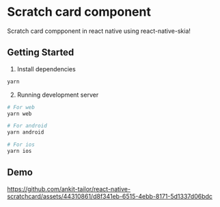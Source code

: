 # Scratch card component

Scratch card compponent in react native using react-native-skia!

## Getting Started

1. Install dependencies

```bash
yarn
```

2. Running development server
   
```bash
# For web
yarn web

# For android
yarn android

# For ios
yarn ios
```

## Demo


https://github.com/ankit-tailor/react-native-scratchcard/assets/44310861/d8f341eb-6515-4ebb-8171-5d1337d06bdc

